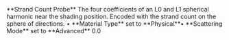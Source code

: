 <tr>
<td>**Strand Count Probe**</td>
<td>The four coefficients of an L0 and L1 spherical harmonic near the shading position. Encoded with the strand count on the sphere of directions.</td>
<td>&#8226; **Material Type** set to **Physical**&#8226; **Scattering Mode** set to **Advanced**</td>
<td>0.0</td>
</tr>
